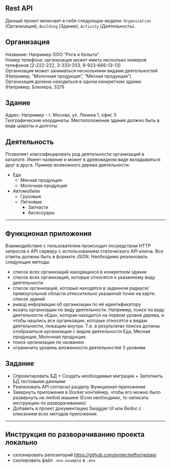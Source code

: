 ## Rest API

Данный проект включает в себя следующие модели: `Organization` (Организация), `Building` (Здание), `Activity` (Деятельность). <br>

## Организация
Название: Например ООО “Рога и Копыта” <br>
Номер телефона: организация может иметь несколько номеров телефонов (2-222-222, 3-333-333, 8-923-666-13-13) <br>
Организация может заниматься несколькими видами деятельностей (Например, “Молочная продукция”, “Мясная продукция”) <br>
Организация должна находиться в одном конкретном здании (Например, Блюхера, 32/1)

## Здание
Адрес: Например - г. Москва, ул. Ленина 1, офис 3 <br>
Географические координаты: Местоположение здания должно быть в виде широты и долготы.

## Деятельность

Позволяет классифицировать род деятельности организаций в каталоге. Имеет название и может в древовидном виде вкладываться друг в друга. Пример возможного дерева деятельности:
- Еда
    - Мясная продукция
    - Молочная продукция
- Автомобили
    - Грузовые
    - Легковые
      - Запчасти
      - Аксессуары

<hr>

## Функционал приложения
Взаимодействие с пользователем происходит посредством HTTP запросов к API серверу с использованием статического API ключа. Все ответы должны быть в формате JSON. Необходимо реализовать следующие методы:
- список всех организаций находящихся в конкретном здании
- список всех организаций, которые относятся к указанному виду деятельности
- список организаций, которые находятся в заданном радиусе/прямоугольной области относительно указанной точки на карте. список зданий
- вывод информации об организации по её идентификатору
- искать организации по виду деятельности. Например, поиск по виду деятельности «Еда», которая находится на первом уровне дерева, и чтобы нашлись все организации, которые относятся к видам деятельности, лежащим внутри. Т.е. в результатах поиска должны отобразиться организации с видом деятельности Еда, Мясная продукция, Молочная продукция.
- поиск организации по названию
- ограничить уровень вложенности деятельностей 3 уровням

## Задание
- Спроектировать БД + Создать необходимые миграции + Заполнить БД тестовыми данными
- Реализовать API согласно разделу Функционал приложения
- Завернуть приложения в Docker контейнер, чтобы его можно было развернуть на любой машине (Если необходимо, то написать инструкцию по разворачиванию)
- Добавить в проект документацию Swagger UI или Redoc с описанием всех методов приложения.

<hr>

## Инструкция по разворачиванию проекта локально
- склонировать репозиторий https://github.com/protectedfor/restapi
- скопировать файл `.env.example` в `.env`
